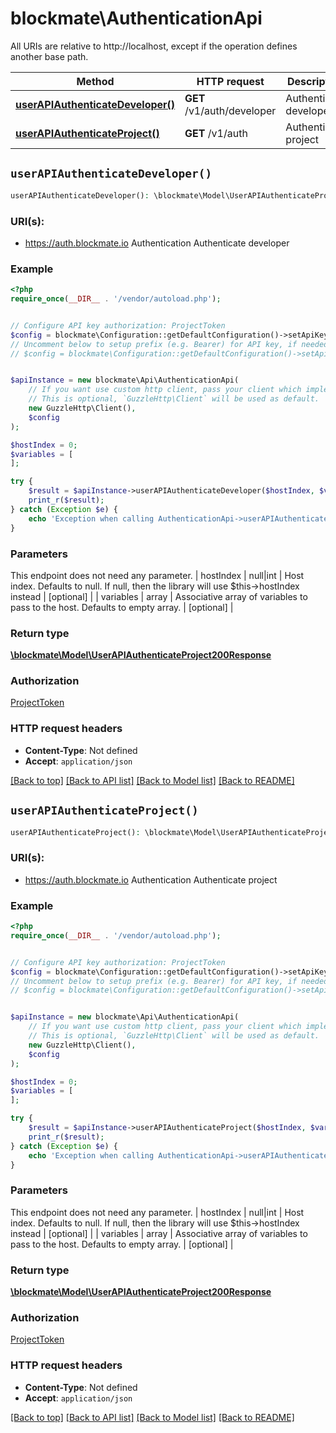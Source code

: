 # blockmate\AuthenticationApi

All URIs are relative to http://localhost, except if the operation defines another base path.

| Method | HTTP request | Description |
| ------------- | ------------- | ------------- |
| [**userAPIAuthenticateDeveloper()**](AuthenticationApi.md#userAPIAuthenticateDeveloper) | **GET** /v1/auth/developer | Authenticate developer |
| [**userAPIAuthenticateProject()**](AuthenticationApi.md#userAPIAuthenticateProject) | **GET** /v1/auth | Authenticate project |


## `userAPIAuthenticateDeveloper()`

```php
userAPIAuthenticateDeveloper(): \blockmate\Model\UserAPIAuthenticateProject200Response
```
### URI(s):
- https://auth.blockmate.io Authentication
Authenticate developer

### Example

```php
<?php
require_once(__DIR__ . '/vendor/autoload.php');


// Configure API key authorization: ProjectToken
$config = blockmate\Configuration::getDefaultConfiguration()->setApiKey('X-API-KEY', 'YOUR_API_KEY');
// Uncomment below to setup prefix (e.g. Bearer) for API key, if needed
// $config = blockmate\Configuration::getDefaultConfiguration()->setApiKeyPrefix('X-API-KEY', 'Bearer');


$apiInstance = new blockmate\Api\AuthenticationApi(
    // If you want use custom http client, pass your client which implements `GuzzleHttp\ClientInterface`.
    // This is optional, `GuzzleHttp\Client` will be used as default.
    new GuzzleHttp\Client(),
    $config
);

$hostIndex = 0;
$variables = [
];

try {
    $result = $apiInstance->userAPIAuthenticateDeveloper($hostIndex, $variables);
    print_r($result);
} catch (Exception $e) {
    echo 'Exception when calling AuthenticationApi->userAPIAuthenticateDeveloper: ', $e->getMessage(), PHP_EOL;
}
```

### Parameters

This endpoint does not need any parameter.
| hostIndex | null|int | Host index. Defaults to null. If null, then the library will use $this->hostIndex instead | [optional] |
| variables | array | Associative array of variables to pass to the host. Defaults to empty array. | [optional] |

### Return type

[**\blockmate\Model\UserAPIAuthenticateProject200Response**](../Model/UserAPIAuthenticateProject200Response.md)

### Authorization

[ProjectToken](../../README.md#ProjectToken)

### HTTP request headers

- **Content-Type**: Not defined
- **Accept**: `application/json`

[[Back to top]](#) [[Back to API list]](../../README.md#endpoints)
[[Back to Model list]](../../README.md#models)
[[Back to README]](../../README.md)

## `userAPIAuthenticateProject()`

```php
userAPIAuthenticateProject(): \blockmate\Model\UserAPIAuthenticateProject200Response
```
### URI(s):
- https://auth.blockmate.io Authentication
Authenticate project

### Example

```php
<?php
require_once(__DIR__ . '/vendor/autoload.php');


// Configure API key authorization: ProjectToken
$config = blockmate\Configuration::getDefaultConfiguration()->setApiKey('X-API-KEY', 'YOUR_API_KEY');
// Uncomment below to setup prefix (e.g. Bearer) for API key, if needed
// $config = blockmate\Configuration::getDefaultConfiguration()->setApiKeyPrefix('X-API-KEY', 'Bearer');


$apiInstance = new blockmate\Api\AuthenticationApi(
    // If you want use custom http client, pass your client which implements `GuzzleHttp\ClientInterface`.
    // This is optional, `GuzzleHttp\Client` will be used as default.
    new GuzzleHttp\Client(),
    $config
);

$hostIndex = 0;
$variables = [
];

try {
    $result = $apiInstance->userAPIAuthenticateProject($hostIndex, $variables);
    print_r($result);
} catch (Exception $e) {
    echo 'Exception when calling AuthenticationApi->userAPIAuthenticateProject: ', $e->getMessage(), PHP_EOL;
}
```

### Parameters

This endpoint does not need any parameter.
| hostIndex | null|int | Host index. Defaults to null. If null, then the library will use $this->hostIndex instead | [optional] |
| variables | array | Associative array of variables to pass to the host. Defaults to empty array. | [optional] |

### Return type

[**\blockmate\Model\UserAPIAuthenticateProject200Response**](../Model/UserAPIAuthenticateProject200Response.md)

### Authorization

[ProjectToken](../../README.md#ProjectToken)

### HTTP request headers

- **Content-Type**: Not defined
- **Accept**: `application/json`

[[Back to top]](#) [[Back to API list]](../../README.md#endpoints)
[[Back to Model list]](../../README.md#models)
[[Back to README]](../../README.md)

